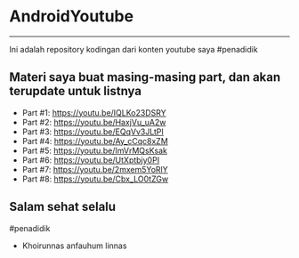# AndroidYoutube
---

Ini adalah repository kodingan dari konten youtube saya #penadidik


Materi saya buat masing-masing part, dan akan terupdate untuk listnya
---

* Part #1: https://youtu.be/IQLKo23DSRY
* Part #2: https://youtu.be/HaxjVu_uA2w
* Part #3: https://youtu.be/EQqVv3JLtPI
* Part #4: https://youtu.be/Ay_cCqc8xZM
* Part #5: https://youtu.be/ImVrMQsKsak
* Part #6: https://youtu.be/UtXptbjy0PI
* Part #7: https://youtu.be/2mxem5YoRlY
* Part #8: https://youtu.be/Cbx_LO0tZGw


Salam sehat selalu
---
#penadidik
* Khoirunnas anfauhum linnas
